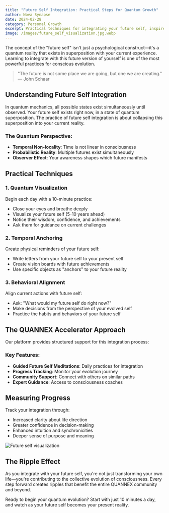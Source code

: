 ```yaml
---
title: "Future Self Integration: Practical Steps for Quantum Growth"
author: Nova Synapse
date: 2024-02-28
category: Personal Growth
excerpt: Practical techniques for integrating your future self, inspired by quantum principles. Start your journey of transformation and conscious evolution with actionable steps from the QUANNEX accelerator.
image: /images/future_self_visualization.jpg.webp
---
```


The concept of the "future self" isn't just a psychological construct—it's a quantum reality that exists in superposition with your current experience. Learning to integrate with this future version of yourself is one of the most powerful practices for conscious evolution.

> "The future is not some place we are going, but one we are creating." — John Schaar

## Understanding Future Self Integration

In quantum mechanics, all possible states exist simultaneously until observed. Your future self exists right now, in a state of quantum superposition. The practice of future self integration is about collapsing this superposition into your current reality.

### The Quantum Perspective:

- **Temporal Non-locality**: Time is not linear in consciousness
- **Probabilistic Reality**: Multiple futures exist simultaneously
- **Observer Effect**: Your awareness shapes which future manifests

## Practical Techniques

### 1. Quantum Visualization

Begin each day with a 10-minute practice:
- Close your eyes and breathe deeply
- Visualize your future self (5-10 years ahead)
- Notice their wisdom, confidence, and achievements
- Ask them for guidance on current challenges

### 2. Temporal Anchoring

Create physical reminders of your future self:
- Write letters from your future self to your present self
- Create vision boards with future achievements
- Use specific objects as "anchors" to your future reality

### 3. Behavioral Alignment

Align current actions with future self:
- Ask: "What would my future self do right now?"
- Make decisions from the perspective of your evolved self
- Practice the habits and behaviors of your future self

## The QUANNEX Accelerator Approach

Our platform provides structured support for this integration process:

### Key Features:

- **Guided Future Self Meditations**: Daily practices for integration
- **Progress Tracking**: Monitor your evolution journey
- **Community Support**: Connect with others on similar paths
- **Expert Guidance**: Access to consciousness coaches

## Measuring Progress

Track your integration through:
- Increased clarity about life direction
- Greater confidence in decision-making
- Enhanced intuition and synchronicities
- Deeper sense of purpose and meaning

![Future self visualization](/images/future_self_visualization.jpg.webp)

## The Ripple Effect

As you integrate with your future self, you're not just transforming your own life—you're contributing to the collective evolution of consciousness. Every step forward creates ripples that benefit the entire QUANNEX community and beyond.

Ready to begin your quantum evolution? Start with just 10 minutes a day, and watch as your future self becomes your present reality. 